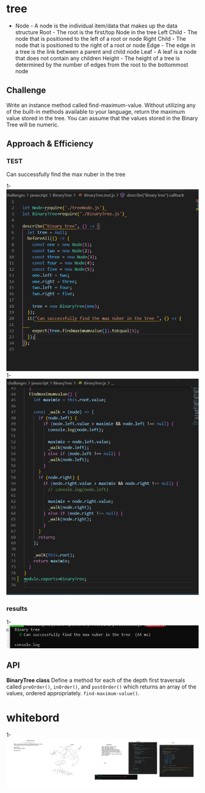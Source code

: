 # tree
- Node - A node is the individual item/data that makes up the data structure Root - The root is the first/top Node in the tree Left Child - The node that is positioned to the left of a root or node Right Child - The node that is positioned to the right of a root or node Edge - The edge in a tree is the link between a parent and child node Leaf - A leaf is a node that does not contain any children Height - The height of a tree is determined by the number of edges from the root to the bottommost node

## Challenge
Write an instance method called find-maximum-value. Without utilizing any of the built-in methods available to your language, return the maximum value stored in the tree. You can assume that the values stored in the Binary Tree will be numeric.

## Approach & Efficiency

### TEST 
Can successfully find the max nuber in the tree 


1- ![](/challanges/assets/chall16test.PNG)
1- ![](/challanges/assets/chall16res.PNG)






### results 
1- ![](/challanges/assets/chall16testres.PNG)



## API
**BinaryTree class**
Define a method for each of the depth first traversals called `preOrder()`, `inOrder()`, and `postOrder()` which returns an array of the values, ordered appropriately.
`find-maximum-value()`.
# whitebord 

1- ![](/challanges/assets/chall16white.PNG)





